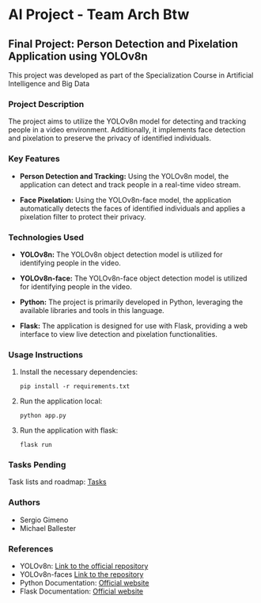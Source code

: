 # AI Project - Team Arch Btw

## Final Project: Person Detection and Pixelation Application using YOLOv8n

This project was developed as part of the Specialization Course in Artificial Intelligence and Big Data

### Project Description

The project aims to utilize the YOLOv8n model for detecting and tracking people in a video environment. Additionally, it
implements face detection and pixelation to preserve the privacy of identified individuals.

### Key Features

- **Person Detection and Tracking:** Using the YOLOv8n model, the application can detect and track people in a real-time
  video stream.

- **Face Pixelation:** Using the YOLOv8n-face model, the application automatically detects the faces of identified
  individuals and applies a pixelation filter to protect their privacy.

### Technologies Used

- **YOLOv8n:** The YOLOv8n object detection model is utilized for identifying people in the video.

- **YOLOv8n-face:** The YOLOv8n-face object detection model is utilized for identifying people in the video.

- **Python:** The project is primarily developed in Python, leveraging the available libraries and tools in this
  language.

- **Flask:** The application is designed for use with Flask, providing a web interface to view live detection and pixelation functionalities.

### Usage Instructions

1. Install the necessary dependencies:

   ```console
   pip install -r requirements.txt
   ```

2. Run the application local:

   ```console
   python app.py
   ```

3. Run the application with flask:

   ```console
   flask run
   ```

### Tasks Pending

Task lists and roadmap: [Tasks](docs/Tasks.md)

### Authors

- Sergio Gimeno
- Michael Ballester

### References

- YOLOv8n: [Link to the official repository](https://github.com/ultralytics/ultralytics)
- YOLOv8n-faces [Link to the repository](https://github.com/akanametov/yolov8-face)
- Python Documentation: [Official website](https://docs.python.org/3/)
- Flask Documentation: [Official website](https://flask.palletsprojects.com/)
